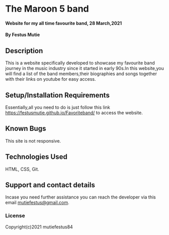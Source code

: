 # The Maroon 5 band
####  Website for my all time favourite band, 28 March,2021
#### By Festus Mutie
## Description
This is a website specifically developed to showcase my favourite band journey in the music industry since it started in early 90s.In this website,you will find a list of the band members,their biographies and songs together with their links on youtube for easy access. 
## Setup/Installation Requirements
Essentially,all you need to do is just follow this link https://festusmutie.github.io/Favoriteband/  to access the website.
## Known Bugs
This site is not responsive.
## Technologies Used
HTML,
CSS,
Git.
## Support and contact details
Incase you need further assistance you can reach the developer via this email mutiefestus@gmail.com.
### License

Copyright(c)2021 mutiefestus84
